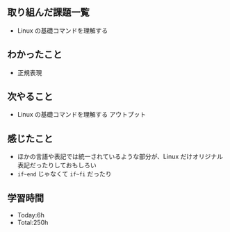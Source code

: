 ## 取り組んだ課題一覧
- Linux の基礎コマンドを理解する
## わかったこと
- 正規表現
## 次やること
- Linux の基礎コマンドを理解する アウトプット
## 感じたこと
- ほかの言語や表記では統一されているような部分が、Linux だけオリジナル表記だったりしておもしろい
- `if~end` じゃなくて `if~fi` だったり
## 学習時間
- Today:6h
- Total:250h

